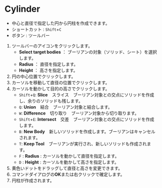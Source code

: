 # Cylinder

- 中心と直径で指定した円から円柱を作成できます。
- ショートカット : `Shift`+`C`
- ボタン : ツールバー

1. ツールバーのアイコンをクリックします。
   - **Select target bodies** ： ブーリアンの対象（ソリッド、シート）を選択します。
   - **Radius** ： 直径を指定します。
   - **Height** ： 高さを指定します。
2. 円の中心位置でクリックします。
3. カーソルを移動して直径の位置でクリックします。
4. カーソルを動かして目的の高さでクリックします。
   - `Shift`+`Q`: **Slice**　スライス　ブーリアン対象との交点にソリッドを作成し、余りのソリッドも残します。
   - `Q`: **Union**　結合　ブーリアン対象と結合します。
   - `W`: **Difference**　切り取り　ブーリアン対象から切り取ります。
   - `Shift`+`E`: **Intersect**　交差　ブーリアン対象との交点にソリッドを作成します。
   - `B`: **New Body**　新しいソリッドを作成します。ブーリアンはキャンセルされます。
   - `T`: **Keep Tool**　ブーリアンが実行され、新しいソリッドも作成されます。
   - `F` : **Radius** : カーソルを動かして直径を指定します。
   - `D` : **Height** : カーソルを動かして高さを指定します。
5. 黄色いドットをドラッグして直径と高さを変更できます。
6. コマンドダイアログの**OK**または右クリックで確定します。
7. 円柱が作成されます。
